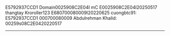 E5792937CCD1
Domain0025908C2E04I
mC E0025908C2E04I20250517
thangtay 
Kroroller123 E680700080009I20220625
cuongbtc91: E5792937CCD1 000700080009
Abdulrehman Khalid: 00259s08C2E0420220517

-----------------------------------------
